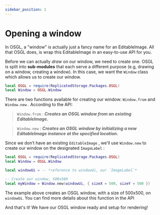 ```yaml
---
sidebar_position: 1
---
```


# Opening a window

In OSGL, a "window" is actually just a fancy name for an EditableImage. All that OSGL does, is wrap this EditableImage in an easy-to-use API for you.

Before we can actually *draw* on our window, we need to create one. OSGL is split into **sub-modules** that each serve a different purpose (e.g, drawing on a window, creating a window). In this case, we want the `Window` class which allows us to create our window.

```lua
local OSGL = require(ReplicatedStorage.Packages.OSGL)
local Window = OSGL.Window
```
There are two functions available for creating our window: `Window.from` and `Window.new` . According to the API:

> `Window.from` : ***Creates an OSGL window from an existing EditableImage.***

> `Window.new` : ***Creates an OSGL window by initializing a new EditableImage instance at the specified location.***

Since we don’t have an existing `EditableImage` , we'll use `Window.new` to create our window on the designated `ImageLabel` :

```lua
local OSGL = require(ReplicatedStorage.Packages.OSGL)
local Window = OSGL.Window

local windowUi = -- *reference to windowUi, our `ImageLabel`*

-- Create our window, 500x500
local myWindow = Window.new(windowUi, { sizeX = 500, sizeY = 500 })
```
The example above creates an OSGL window, with a size of 500x500, on `windowUi`. You can find more details about this function in the API

And that's it! We have our OSGL window ready and setup for rendering!